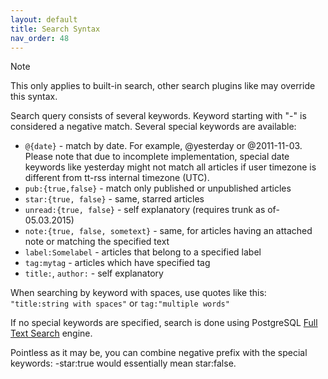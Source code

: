 ```yaml
---
layout: default
title: Search Syntax
nav_order: 48
---
```


> [!NOTE]
> This only applies to built-in search, other search plugins like may override this syntax.

Search query consists of several keywords. Keyword starting with "-" is considered a negative match. Several special keywords are available:

* ``@{date}`` - match by date. For example, @yesterday or @2011-11-03. Please note that due to incomplete implementation, special date keywords like yesterday might not match all articles if user timezone is different from tt-rss internal timezone (UTC).
* ``pub:{true,false}`` - match only published or unpublished articles
* ``star:{true, false}`` - same, starred articles
* ``unread:{true, false}`` - self explanatory (requires trunk as of-05.03.2015)
* ``note:{true, false, sometext}`` - same, for articles having an attached note or matching the specified text
* ``label:Somelabel`` - articles that belong to a specified label
* ``tag:mytag`` - articles which have specified tag
* ``title:``, ``author:`` - self explanatory

When searching by keyword with spaces, use quotes like this: `"title:string with spaces"` or `tag:"multiple words"`

If no special keywords are specified, search is done using PostgreSQL [Full Text Search](https://www.postgresql.org/docs/current/textsearch-intro.html) engine.

Pointless as it may be, you can combine negative prefix with the special keywords: -star:true would essentially mean star:false.
